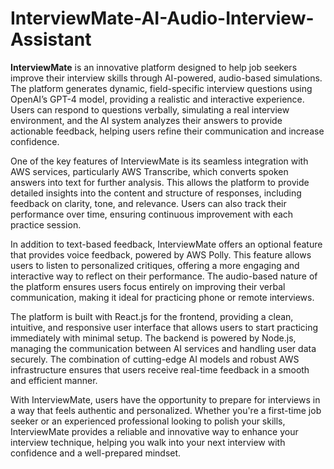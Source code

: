 # InterviewMate-AI-Audio-Interview-Assistant
**InterviewMate** is an innovative platform designed to help job seekers improve their interview skills through AI-powered, audio-based simulations. The platform generates dynamic, field-specific interview questions using OpenAI’s GPT-4 model, providing a realistic and interactive experience. Users can respond to questions verbally, simulating a real interview environment, and the AI system analyzes their answers to provide actionable feedback, helping users refine their communication and increase confidence.

One of the key features of InterviewMate is its seamless integration with AWS services, particularly AWS Transcribe, which converts spoken answers into text for further analysis. This allows the platform to provide detailed insights into the content and structure of responses, including feedback on clarity, tone, and relevance. Users can also track their performance over time, ensuring continuous improvement with each practice session.

In addition to text-based feedback, InterviewMate offers an optional feature that provides voice feedback, powered by AWS Polly. This feature allows users to listen to personalized critiques, offering a more engaging and interactive way to reflect on their performance. The audio-based nature of the platform ensures users focus entirely on improving their verbal communication, making it ideal for practicing phone or remote interviews.

The platform is built with React.js for the frontend, providing a clean, intuitive, and responsive user interface that allows users to start practicing immediately with minimal setup. The backend is powered by Node.js, managing the communication between AI services and handling user data securely. The combination of cutting-edge AI models and robust AWS infrastructure ensures that users receive real-time feedback in a smooth and efficient manner.

With InterviewMate, users have the opportunity to prepare for interviews in a way that feels authentic and personalized. Whether you're a first-time job seeker or an experienced professional looking to polish your skills, InterviewMate provides a reliable and innovative way to enhance your interview technique, helping you walk into your next interview with confidence and a well-prepared mindset.
